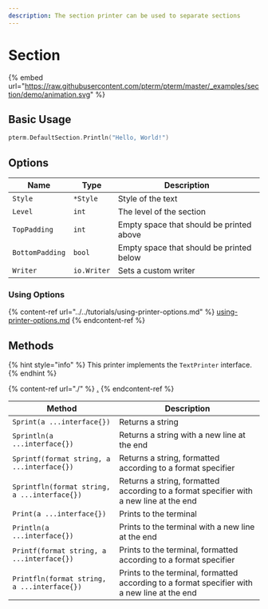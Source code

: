 ```yaml
---
description: The section printer can be used to separate sections
---
```


# Section

{% embed url="https://raw.githubusercontent.com/pterm/pterm/master/_examples/section/demo/animation.svg" %}

## Basic Usage

```go
pterm.DefaultSection.Println("Hello, World!")
```

## Options

| Name            | Type        | Description                              |
| --------------- | ----------- | ---------------------------------------- |
| `Style`         | `*Style`    | Style of the text                        |
| `Level`         | `int`       | The level of the section                 |
| `TopPadding`    | `int`       | Empty space that should be printed above |
| `BottomPadding` | `bool`      | Empty space that should be printed below |
| `Writer`        | `io.Writer` | Sets a custom writer                     |

### Using Options

{% content-ref url="../../tutorials/using-printer-options.md" %}
[using-printer-options.md](../../tutorials/using-printer-options.md)
{% endcontent-ref %}

## Methods

{% hint style="info" %}
This printer implements the `TextPrinter` interface.
{% endhint %}

{% content-ref url="./" %}
[.](./)
{% endcontent-ref %}

| Method                                       | Description                                                                                  |
| -------------------------------------------- | -------------------------------------------------------------------------------------------- |
| `Sprint(a ...interface{})`                   | Returns a string                                                                             |
| `Sprintln(a ...interface{})`                 | Returns a string with a new line at the end                                                  |
| `Sprintf(format string, a ...interface{})`   | Returns a string, formatted according to a format specifier                                  |
| `Sprintfln(format string, a ...interface{})` | Returns a string, formatted according to a format specifier with a new line at the end       |
| `Print(a ...interface{})`                    | Prints to the terminal                                                                       |
| `Println(a ...interface{})`                  | Prints to the terminal with a new line at the end                                            |
| `Printf(format string, a ...interface{})`    | Prints to the terminal, formatted according to a format specifier                            |
| `Printfln(format string, a ...interface{})`  | Prints to the terminal, formatted according to a format specifier with a new line at the end |
